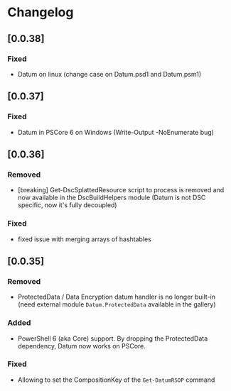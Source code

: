 # Changelog

## [0.0.38]

### Fixed

- Datum on linux (change case on Datum.psd1 and Datum.psm1)

## [0.0.37]

### Fixed

- Datum in PSCore 6 on Windows (Write-Output -NoEnumerate bug)

## [0.0.36]

### Removed

- [breaking] Get-DscSplattedResource script to process is removed and now available in the DscBuildHelpers module (Datum is not DSC specific, now it's fully decoupled)

### Fixed

- fixed issue with merging arrays of hashtables

## [0.0.35]

### Removed

- ProtectedData / Data Encryption datum handler is no longer built-in (need external module `Datum.ProtectedData` available in the gallery)

### Added

- PowerShell 6 (aka Core) support. By dropping the ProtectedData dependency, Datum now works on PSCore.

### Fixed

- Allowing to set the CompositionKey of the `Get-DatumRSOP` command